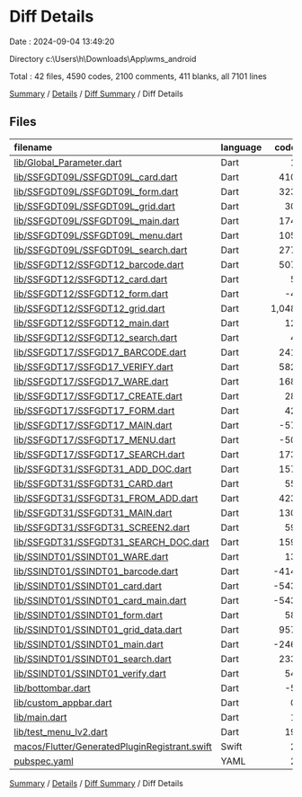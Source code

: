 # Diff Details

Date : 2024-09-04 13:49:20

Directory c:\\Users\\h\\Downloads\\App\\wms_android

Total : 42 files,  4590 codes, 2100 comments, 411 blanks, all 7101 lines

[Summary](results.md) / [Details](details.md) / [Diff Summary](diff.md) / Diff Details

## Files
| filename | language | code | comment | blank | total |
| :--- | :--- | ---: | ---: | ---: | ---: |
| [lib/Global_Parameter.dart](/lib/Global_Parameter.dart) | Dart | 1 | 0 | 5 | 6 |
| [lib/SSFGDT09L/SSFGDT09L_card.dart](/lib/SSFGDT09L/SSFGDT09L_card.dart) | Dart | 410 | 16 | 27 | 453 |
| [lib/SSFGDT09L/SSFGDT09L_form.dart](/lib/SSFGDT09L/SSFGDT09L_form.dart) | Dart | 323 | 50 | 23 | 396 |
| [lib/SSFGDT09L/SSFGDT09L_grid.dart](/lib/SSFGDT09L/SSFGDT09L_grid.dart) | Dart | 30 | 2 | 4 | 36 |
| [lib/SSFGDT09L/SSFGDT09L_main.dart](/lib/SSFGDT09L/SSFGDT09L_main.dart) | Dart | 174 | 1 | 12 | 187 |
| [lib/SSFGDT09L/SSFGDT09L_menu.dart](/lib/SSFGDT09L/SSFGDT09L_menu.dart) | Dart | 105 | 7 | 11 | 123 |
| [lib/SSFGDT09L/SSFGDT09L_search.dart](/lib/SSFGDT09L/SSFGDT09L_search.dart) | Dart | 277 | 6 | 11 | 294 |
| [lib/SSFGDT12/SSFGDT12_barcode.dart](/lib/SSFGDT12/SSFGDT12_barcode.dart) | Dart | 507 | 16 | 17 | 540 |
| [lib/SSFGDT12/SSFGDT12_card.dart](/lib/SSFGDT12/SSFGDT12_card.dart) | Dart | 5 | 3 | 0 | 8 |
| [lib/SSFGDT12/SSFGDT12_form.dart](/lib/SSFGDT12/SSFGDT12_form.dart) | Dart | -4 | -13 | 2 | -15 |
| [lib/SSFGDT12/SSFGDT12_grid.dart](/lib/SSFGDT12/SSFGDT12_grid.dart) | Dart | 1,048 | 43 | 40 | 1,131 |
| [lib/SSFGDT12/SSFGDT12_main.dart](/lib/SSFGDT12/SSFGDT12_main.dart) | Dart | 12 | -1 | 0 | 11 |
| [lib/SSFGDT12/SSFGDT12_search.dart](/lib/SSFGDT12/SSFGDT12_search.dart) | Dart | 4 | -45 | -1 | -42 |
| [lib/SSFGDT17/SSFGD17_BARCODE.dart](/lib/SSFGDT17/SSFGD17_BARCODE.dart) | Dart | 241 | 1 | 21 | 263 |
| [lib/SSFGDT17/SSFGD17_VERIFY.dart](/lib/SSFGDT17/SSFGD17_VERIFY.dart) | Dart | 582 | 0 | 37 | 619 |
| [lib/SSFGDT17/SSFGD17_WARE.dart](/lib/SSFGDT17/SSFGD17_WARE.dart) | Dart | 168 | 24 | 13 | 205 |
| [lib/SSFGDT17/SSFGDT17_CREATE.dart](/lib/SSFGDT17/SSFGDT17_CREATE.dart) | Dart | 28 | 1 | -1 | 28 |
| [lib/SSFGDT17/SSFGDT17_FORM.dart](/lib/SSFGDT17/SSFGDT17_FORM.dart) | Dart | 42 | 1 | -2 | 41 |
| [lib/SSFGDT17/SSFGDT17_MAIN.dart](/lib/SSFGDT17/SSFGDT17_MAIN.dart) | Dart | -57 | 104 | 20 | 67 |
| [lib/SSFGDT17/SSFGDT17_MENU.dart](/lib/SSFGDT17/SSFGDT17_MENU.dart) | Dart | -50 | -1 | 5 | -46 |
| [lib/SSFGDT17/SSFGDT17_SEARCH.dart](/lib/SSFGDT17/SSFGDT17_SEARCH.dart) | Dart | 173 | 2 | 18 | 193 |
| [lib/SSFGDT31/SSFGDT31_ADD_DOC.dart](/lib/SSFGDT31/SSFGDT31_ADD_DOC.dart) | Dart | 157 | 1 | 10 | 168 |
| [lib/SSFGDT31/SSFGDT31_CARD.dart](/lib/SSFGDT31/SSFGDT31_CARD.dart) | Dart | 55 | 58 | 13 | 126 |
| [lib/SSFGDT31/SSFGDT31_FROM_ADD.dart](/lib/SSFGDT31/SSFGDT31_FROM_ADD.dart) | Dart | 423 | 15 | 28 | 466 |
| [lib/SSFGDT31/SSFGDT31_MAIN.dart](/lib/SSFGDT31/SSFGDT31_MAIN.dart) | Dart | 130 | 0 | 7 | 137 |
| [lib/SSFGDT31/SSFGDT31_SCREEN2.dart](/lib/SSFGDT31/SSFGDT31_SCREEN2.dart) | Dart | 59 | 1 | 2 | 62 |
| [lib/SSFGDT31/SSFGDT31_SEARCH_DOC.dart](/lib/SSFGDT31/SSFGDT31_SEARCH_DOC.dart) | Dart | 159 | 1 | 7 | 167 |
| [lib/SSINDT01/SSINDT01_WARE.dart](/lib/SSINDT01/SSINDT01_WARE.dart) | Dart | 13 | 8 | 2 | 23 |
| [lib/SSINDT01/SSINDT01_barcode.dart](/lib/SSINDT01/SSINDT01_barcode.dart) | Dart | -414 | 414 | 0 | 0 |
| [lib/SSINDT01/SSINDT01_card.dart](/lib/SSINDT01/SSINDT01_card.dart) | Dart | -543 | 543 | 0 | 0 |
| [lib/SSINDT01/SSINDT01_card_main.dart](/lib/SSINDT01/SSINDT01_card_main.dart) | Dart | -543 | 543 | 0 | 0 |
| [lib/SSINDT01/SSINDT01_form.dart](/lib/SSINDT01/SSINDT01_form.dart) | Dart | 58 | 21 | -2 | 77 |
| [lib/SSINDT01/SSINDT01_grid_data.dart](/lib/SSINDT01/SSINDT01_grid_data.dart) | Dart | 957 | 33 | 54 | 1,044 |
| [lib/SSINDT01/SSINDT01_main.dart](/lib/SSINDT01/SSINDT01_main.dart) | Dart | -246 | 212 | 7 | -27 |
| [lib/SSINDT01/SSINDT01_search.dart](/lib/SSINDT01/SSINDT01_search.dart) | Dart | 233 | 7 | 23 | 263 |
| [lib/SSINDT01/SSINDT01_verify.dart](/lib/SSINDT01/SSINDT01_verify.dart) | Dart | 54 | 30 | 2 | 86 |
| [lib/bottombar.dart](/lib/bottombar.dart) | Dart | -5 | 1 | 0 | -4 |
| [lib/custom_appbar.dart](/lib/custom_appbar.dart) | Dart | 0 | 1 | 0 | 1 |
| [lib/main.dart](/lib/main.dart) | Dart | 1 | -2 | -4 | -5 |
| [lib/test_menu_lv2.dart](/lib/test_menu_lv2.dart) | Dart | 19 | -4 | 0 | 15 |
| [macos/Flutter/GeneratedPluginRegistrant.swift](/macos/Flutter/GeneratedPluginRegistrant.swift) | Swift | 2 | 0 | 0 | 2 |
| [pubspec.yaml](/pubspec.yaml) | YAML | 2 | 0 | 0 | 2 |

[Summary](results.md) / [Details](details.md) / [Diff Summary](diff.md) / Diff Details